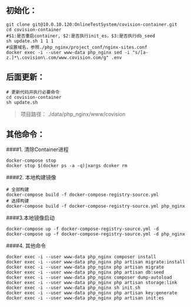 初始化：
---------------------------
```
git clone git@10.0.10.120:OnlineTestSystem/covision-container.git
cd covision-container
#$1:是否重启container, $2:是否执行init_es，$3:是否执行db_seed
sh update.sh 1 1 1
#设置域名，参照./php_nginx/project_conf/nginx-sites.conf
docker exec -i --user www-data php_nginx sed -i "s/[a-z.]*\.covision\.com/www.covision.com/g" .env
```
后面更新：
---------------------------
```
# 更新代码并执行必要命令
cd covision-container 
sh update.sh
```
> 项目路径： ./data/php_nginx/www/covision

其他命令：
---------------------------
####1. 清除Container进程
```
docker-compose stop 
docker stop $(docker ps -a -q)|xargs dcoker rm
```
####2. 本地构建镜像
```
# 全部构建
docker-compose build -f docker-compose-registry-source.yml
# 选择构建
docker-compose build -f docker-compose-registry-source.yml php_nginx
```
####3.本地镜像启动
```
docker-compose up -f docker-compose-registry-source.yml -d
docker-compose up -f docker-compose-registry-source.yml -d php_nginx
```
####4. 其他命令
```
docker exec -i --user www-data php_nginx composer install
docker exec -i --user www-data php_nginx php artisan migrate:install
docker exec -i --user www-data php_nginx php artisan migrate
docker exec -i --user www-data php_nginx php artisan db:seed
docker exec -i --user www-data php_nginx composer dump-autoload
docker exec -i --user www-data php_nginx php artisan storage:link
docker exec -i --user www-data php_nginx sh init.sh
docker exec -i --user www-data php_nginx php artisan key:generate
docker exec -i --user www-data php_nginx php artisan init:es
```

